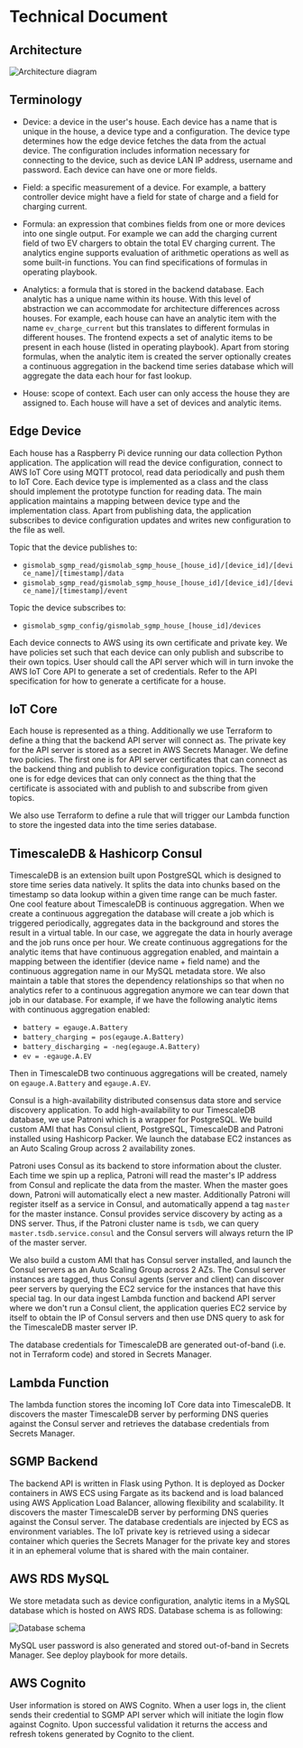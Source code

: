 # Technical Document

## Architecture

![Architecture diagram](./architecture.png)

## Terminology

- Device: a device in the user's house. Each device has a name that is unique in the house, a device type and a configuration. The device type determines how the edge device fetches the data from the actual device. The configuration includes information necessary for connecting to the device, such as device LAN IP address, username and password. Each device can have one or more fields.

- Field: a specific measurement of a device. For example, a battery controller device might have a field for state of charge and a field for charging current.

- Formula: an expression that combines fields from one or more devices into one single output. For example we can add the charging current field of two EV chargers to obtain the total EV charging current. The analytics engine supports evaluation of arithmetic operations as well as some built-in functions. You can find specifications of formulas in operating playbook.

- Analytics: a formula that is stored in the backend database. Each analytic has a unique name within its house. With this level of abstraction we can accommodate for architecture differences across houses. For example, each house can have an analytic item with the name `ev_charge_current` but this translates to different formulas in different houses. The frontend expects a set of analytic items to be present in each house (listed in operating playbook). Apart from storing formulas, when the analytic item is created the server optionally creates a continuous aggregation in the backend time series database which will aggregate the data each hour for fast lookup.

- House: scope of context. Each user can only access the house they are assigned to. Each house will have a set of devices and analytic items.

## Edge Device

Each house has a Raspberry Pi device running our data collection Python application. The application will read the device configuration, connect to AWS IoT Core using MQTT protocol, read data periodically and push them to IoT Core. Each device type is implemented as a class and the class should implement the prototype function for reading data. The main application maintains a mapping between device type and the implementation class. Apart from publishing data, the application subscribes to device configuration updates and writes new configuration to the file as well.

Topic that the device publishes to:
- `gismolab_sgmp_read/gismolab_sgmp_house_[house_id]/[device_id]/[device_name]/[timestamp]/data`
- `gismolab_sgmp_read/gismolab_sgmp_house_[house_id]/[device_id]/[device_name]/[timestamp]/event`

Topic the device subscribes to:
- `gismolab_sgmp_config/gismolab_sgmp_house_[house_id]/devices`

Each device connects to AWS using its own certificate and private key. We have policies set such that each device can only publish and subscribe to their own topics. User should call the API server which will in turn invoke the AWS IoT Core API to generate a set of credentials. Refer to the API specification for how to generate a certificate for a house.

## IoT Core

Each house is represented as a thing. Additionally we use Terraform to define a thing that the backend API server will connect as. The private key for the API server is stored as a secret in AWS Secrets Manager. We define two policies. The first one is for API server certificates that can connect as the backend thing and publish to device configuration topics. The second one is for edge devices that can only connect as the thing that the certificate is associated with and publish to and subscribe from given topics.

We also use Terraform to define a rule that will trigger our Lambda function to store the ingested data into the time series database.

## TimescaleDB & Hashicorp Consul

TimescaleDB is an extension built upon PostgreSQL which is designed to store time series data natively. It splits the data into chunks based on the timestamp so data lookup within a given time range can be much faster. One cool feature about TimescaleDB is continuous aggregation. When we create a continuous aggregation the database will create a job which is triggered periodically, aggregates data in the background and stores the result in a virtual table. In our case, we aggregate the data in hourly average and the job runs once per hour. We create continuous aggregations for the analytic items that have continuous aggregation enabled, and maintain a mapping between the identifier (device name + field name) and the continuous aggregation name in our MySQL metadata store. We also maintain a table that stores the dependency relationships so that when no analytics refer to a continuous aggregation anymore we can tear down that job in our database. For example, if we have the following analytic items with continuous aggregation enabled:
- `battery = egauge.A.Battery`
- `battery_charging = pos(egauge.A.Battery)`
- `battery_discharging = -neg(egauge.A.Battery)`
- `ev = -egauge.A.EV`

Then in TimescaleDB two continuous aggregations will be created, namely on `egauge.A.Battery` and `egauge.A.EV`.

Consul is a high-availability distributed consensus data store and service discovery application. To add high-availability to our TimescaleDB database, we use Patroni which is a wrapper for PostgreSQL. We build custom AMI that has Consul client, PostgreSQL, TimescaleDB and Patroni installed using Hashicorp Packer. We launch the database EC2 instances as an Auto Scaling Group across 2 availability zones.

Patroni uses Consul as its backend to store information about the cluster. Each time we spin up a replica, Patroni will read the master's IP address from Consul and replicate the data from the master. When the master goes down, Patroni will automatically elect a new master. Additionally Patroni will register itself as a service in Consul, and automatically append a tag `master` for the master instance. Consul provides service discovery by acting as a DNS server. Thus, if the Patroni cluster name is `tsdb`, we can query `master.tsdb.service.consul` and the Consul servers will always return the IP of the master server.

We also build a custom AMI that has Consul server installed, and launch the Consul servers as an Auto Scaling Group across 2 AZs. The Consul server instances are tagged, thus Consul agents (server and client) can discover peer servers by querying the EC2 service for the instances that have this special tag. In our data ingest Lambda function and backend API server where we don't run a Consul client, the application queries EC2 service by itself to obtain the IP of Consul servers and then use DNS query to ask for the TimescaleDB master server IP.

The database credentials for TimescaleDB are generated out-of-band (i.e. not in Terraform code) and stored in Secrets Manager.

## Lambda Function

The lambda function stores the incoming IoT Core data into TimescaleDB. It discovers the master TimescaleDB server by performing DNS queries against the Consul server and retrieves the database credentials from Secrets Manager.

## SGMP Backend

The backend API is written in Flask using Python. It is deployed as Docker containers in AWS ECS using Fargate as its backend and is load balanced using AWS Application Load Balancer, allowing flexibility and scalability. It discovers the master TimescaleDB server by performing DNS queries against the Consul server. The database credentials are injected by ECS as environment variables. The IoT private key is retrieved using a sidecar container which queries the Secrets Manager for the private key and stores it in an ephemeral volume that is shared with the main container.

## AWS RDS MySQL

We store metadata such as device configuration, analytic items in a MySQL database which is hosted on AWS RDS. Database schema is as following:

![Database schema](./schema.png)

MySQL user password is also generated and stored out-of-band in Secrets Manager. See deploy playbook for more details.

## AWS Cognito

User information is stored on AWS Cognito. When a user logs in, the client sends their credential to SGMP API server which will initiate the login flow against Cognito. Upon successful validation it returns the access and refresh tokens generated by Cognito to the client.